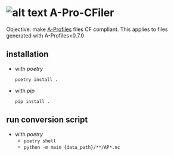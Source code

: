 # ![alt text](https://cfconventions.org/Data/media/images/logo.png) A-Pro-CFiler

Objective: make [A-Profiles](https://github.com/AugustinMortier/a-profiles) files CF compliant.
This applies to files generated with A-Profiles<0.7.0


## installation
  - with *poetry*

    `poetry install .`
  - with *pip*

    `pip install .`

## run conversion script
  - with *poetry*
    - `poetry shell`
    - `python -m main {data_path}/**/AP*.nc`

